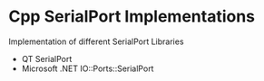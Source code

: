 # Cpp SerialPort Implementations
Implementation of different SerialPort Libraries 
* QT SerialPort
* Microsoft .NET IO::Ports::SerialPort
